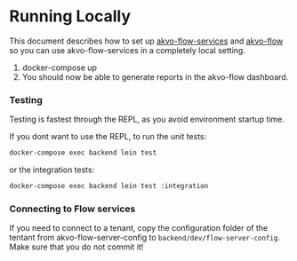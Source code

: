 # Running Locally

This document describes how to set up [akvo-flow-services](https://github.com/akvo/akvo-flow-services) and [akvo-flow](https://github.com/akvo/akvo-flow/) so you can use akvo-flow-services in a completely local setting.

1. docker-compose up
2. You should now be able to generate reports in the akvo-flow dashboard.

### Testing

Testing is fastest through the REPL, as you avoid environment startup
time.

If you dont want to use the REPL, to run the unit tests:

```sh
docker-compose exec backend lein test
```

or the integration tests:

```sh
docker-compose exec backend lein test :integration
```

### Connecting to Flow services

If you need to connect to a tenant, copy the configuration folder of the tentant from akvo-flow-server-config to `backend/dev/flow-server-config`. 
Make sure that you do not commit it!